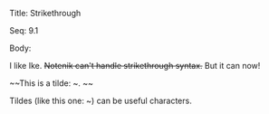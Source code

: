 Title:  Strikethrough

Seq:    9.1

Body:

I like Ike. ~~Notenik can't handle strikethrough syntax.~~ But it can now!

~~This is a tilde: ~. ~~

Tildes (like this one: ~) can be useful characters. 


